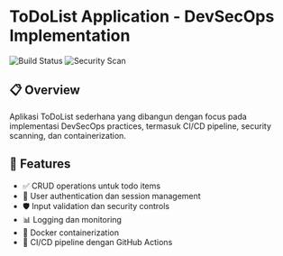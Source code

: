 # ToDoList Application - DevSecOps Implementation

![Build Status](https://github.com/hnnayy/ToDoList-app/workflows/CI/CD%20Pipeline/badge.svg)
![Security Scan](https://img.shields.io/badge/security-scanned-green)

## 📋 Overview

Aplikasi ToDoList sederhana yang dibangun dengan focus pada implementasi DevSecOps practices, termasuk CI/CD pipeline, security scanning, dan containerization.

## 🚀 Features

- ✅ CRUD operations untuk todo items
- 🔐 User authentication dan session management
- 🛡️ Input validation dan security controls
- 📊 Logging dan monitoring
- 🐳 Docker containerization
- 🔄 CI/CD pipeline dengan GitHub Actions



